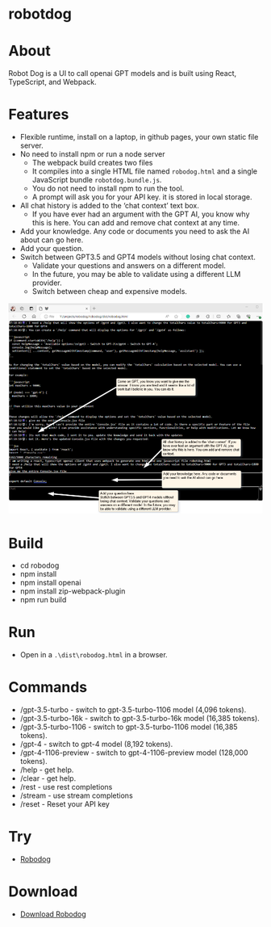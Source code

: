 # robotdog 

# About

Robot Dog is a UI to call openai GPT models and is built using React, TypeScript, and Webpack. 

# Features

* Flexible runtime, install on a laptop, in github pages, your own static file server. 
* No need to install npm or run a node server
  * The webpack build creates two files
  * It compiles into a single HTML file named `robodog.html` and a single JavaScript bundle `robotdog.bundle.js`.
  * You do not need to install npm to run the tool.
  * A prompt will ask you for your API key. it is stored in local storage.
* All chat history is added to the ‘chat context’ text box. 
  * If you have ever had an argument with the GPT AI, you know why this is here. You can add and remove chat context at any time.
* Add your knowledge. Any code or documents you need to ask the AI about can go here.
* Add your question.
* Switch between GPT3.5 and GPT4 models without losing chat context. 
  * Validate your questions and answers on a different model. 
  * In the future, you may be able to validate using a different LLM provider.
  * Switch between cheap and expensive models.

![Robot Dog Screenshot](screenshot.png)

# Build

* cd robodog
* npm install
* npm install openai
* npm install zip-webpack-plugin
* npm run build

# Run

* Open in a `.\dist\robodog.html` in a browser.

# Commands

* /gpt-3.5-turbo - switch to gpt-3.5-turbo-1106 model (4,096 tokens).
* /gpt-3.5-turbo-16k - switch to gpt-3.5-turbo-16k model (16,385 tokens).
* /gpt-3.5-turbo-1106 - switch to gpt-3.5-turbo-1106 model (16,385 tokens).
* /gpt-4 - switch to gpt-4 model (8,192 tokens).
* /gpt-4-1106-preview - switch to gpt-4-1106-preview model (128,000 tokens).
* /help - get help.
* /clear - get help.
* /rest - use rest completions
* /stream - use stream completions
* /reset - Reset your API key

# Try

* [Robodog](https://adourish.github.io/robodog/robodog/dist/)

# Download

* [Download Robodog](https://github.com/adourish/robodog/tree/main/robodog/dist/robodog.zip)
